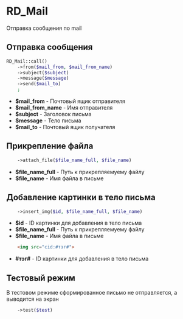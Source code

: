 # RD_Mail

Отправка сообщения по mail

## Отправка сообщения

```php
RD_Mail::call()
	->from($mail_from, $mail_from_name)
	->subject($subject)
	->message($message)
	->send($mail_to)
	;
```

- **$mail_from** - Почтовый ящик отправителя
- **$mail_from_name** - Имя отправителя
- **$subject** - Заголовок письма
- **$message** - Тело письма
- **$mail_to** - Почтовый ящик получателя


## Прикрепление файла

```php
	->attach_file($file_name_full, $file_name)
```

- **$file_name_full** - Путь к прикрепляемуему файлу
- **$file_name** - Имя файла в письме

## Добавление картинки в тело письма

```php
	->insert_img($id, $file_name_full, $file_name)
```

- **$id** - ID картинки для добавления в тело письма
- **$file_name_full** - Путь к прикрепляемуему файлу
- **$file_name** - Имя файла в письме


```html
	<img src="cid:#тэг#">
```

- **#тэг#** - ID картинки для добавления в тело письма

## Тестовый режим

В тестовом режиме сформированное письмо не отправляется, а выводится на экран

```php
	->test($test)
```
